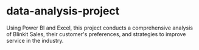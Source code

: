 # data-analysis-project
 Using Power BI and Excel, this project conducts a comprehensive analysis of Blinkit Sales, their customer's preferences, and strategies to improve service in the industry.
